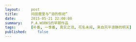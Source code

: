 ```yaml
---
layout:     post
title:      冈田麿里与“泪的祭祀”
date:       2015-05-21 22:00:00
summary:    P.A.WORKS的早期作品
tags:		[补番, 一季番, 真实之泪, 花名未闻, 来自风平浪静的明天]
published:     false
---
```

